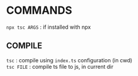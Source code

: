 # COMMANDS

`npx tsc ARGS` : if installed with npx  

## COMPILE
`tsc` : compile using `index.ts` configuration (in cwd)  
`tsc FILE` : compile ts file to js, in current dir  
